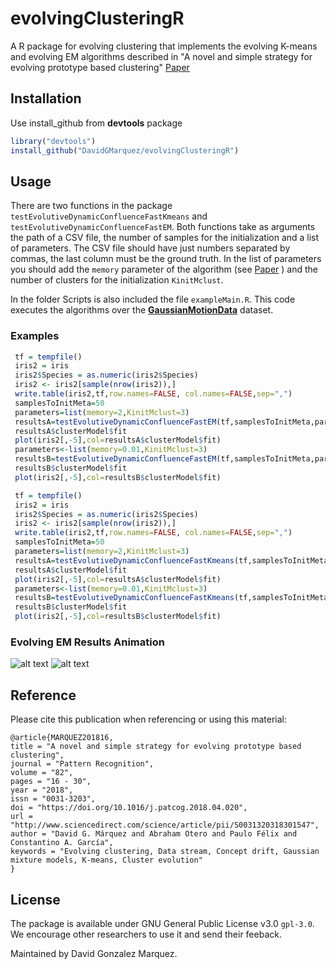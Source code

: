 # evolvingClusteringR


A R package for evolving clustering that implements the evolving K-means and evolving EM algorithms described in "A novel and simple strategy for evolving prototype based clustering" [Paper](https://www.sciencedirect.com/science/article/pii/S0031320318301547) 

## Installation
Use install_github from **devtools** package

```r
library("devtools")
install_github("DavidGMarquez/evolvingClusteringR")
```

## Usage

There are two functions in the package `testEvolutiveDynamicConfluenceFastKmeans` and `testEvolutiveDynamicConfluenceFastEM`. Both functions take as arguments the path of a CSV file, the number of samples for the initialization and a list of parameters. 
The CSV file should have just numbers separated by commas, the last column must be the ground truth. 
In the list of parameters you should add the `memory` parameter of the algorithm (see [Paper](https://www.sciencedirect.com/science/article/pii/S0031320318301547) ) and the number of clusters for the initialization `KinitMclust`.

In the folder Scripts is also included the file `exampleMain.R`. This code executes the algorithms over the [**GaussianMotionData**](https://citius.usc.es/investigacion/datasets/gaussianmotiondata) dataset. 

### Examples
```r
 tf = tempfile()
 iris2 = iris
 iris2$Species = as.numeric(iris2$Species)
 iris2 <- iris2[sample(nrow(iris2)),]
 write.table(iris2,tf,row.names=FALSE, col.names=FALSE,sep=",")
 samplesToInitMeta=50
 parameters=list(memory=2,KinitMclust=3)
 resultsA=testEvolutiveDynamicConfluenceFastEM(tf,samplesToInitMeta,parameters)
 resultsA$clusterModel$fit
 plot(iris2[,-5],col=resultsA$clusterModel$fit)
 parameters<-list(memory=0.01,KinitMclust=3)
 resultsB=testEvolutiveDynamicConfluenceFastEM(tf,samplesToInitMeta,parameters)
 resultsB$clusterModel$fit
 plot(iris2[,-5],col=resultsB$clusterModel$fit)
```

```r
 tf = tempfile()
 iris2 = iris
 iris2$Species = as.numeric(iris2$Species)
 iris2 <- iris2[sample(nrow(iris2)),]
 write.table(iris2,tf,row.names=FALSE, col.names=FALSE,sep=",")
 samplesToInitMeta=50
 parameters=list(memory=2,KinitMclust=3)
 resultsA=testEvolutiveDynamicConfluenceFastKmeans(tf,samplesToInitMeta,parameters)
 resultsA$clusterModel$fit
 plot(iris2[,-5],col=resultsA$clusterModel$fit)
 parameters<-list(memory=0.01,KinitMclust=3)
 resultsB=testEvolutiveDynamicConfluenceFastKmeans(tf,samplesToInitMeta,parameters)
 resultsB$clusterModel$fit
 plot(iris2[,-5],col=resultsB$clusterModel$fit)
```

### Evolving EM Results Animation
![alt text](https://github.com/DavidGMarquez/evolvingClusteringR/blob/master/3C2D2400Spiral.gif "Spiral Dataset EvolvingEM")
![alt text](https://github.com/DavidGMarquez/evolvingClusteringR/blob/master/4C2D3200Linear.gif "Spiral Dataset EvolvingEM")



## Reference
 
Please cite this publication when referencing or using this material:
```
@article{MARQUEZ201816,
title = "A novel and simple strategy for evolving prototype based clustering",
journal = "Pattern Recognition",
volume = "82",
pages = "16 - 30",
year = "2018",
issn = "0031-3203",
doi = "https://doi.org/10.1016/j.patcog.2018.04.020",
url = "http://www.sciencedirect.com/science/article/pii/S0031320318301547",
author = "David G. Márquez and Abraham Otero and Paulo Félix and Constantino A. García",
keywords = "Evolving clustering, Data stream, Concept drift, Gaussian mixture models, K-means, Cluster evolution"
}
```


## License

The package is available under GNU General Public License v3.0 `gpl-3.0`.
We encourage other researchers to use it and send their feeback.

Maintained by David Gonzalez Marquez.
